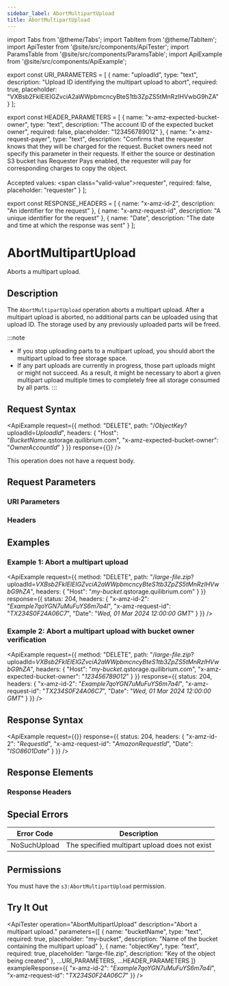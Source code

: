```yaml
---
sidebar_label: AbortMultipartUpload
title: AbortMultipartUpload
---
```


import Tabs from '@theme/Tabs';
import TabItem from '@theme/TabItem';
import ApiTester from '@site/src/components/ApiTester';
import ParamsTable from '@site/src/components/ParamsTable';
import ApiExample from '@site/src/components/ApiExample';

export const URI_PARAMETERS = [
  {
    name: "uploadId",
    type: "text",
    description: "Upload ID identifying the multipart upload to abort",
    required: true,
    placeholder: "VXBsb2FkIElEIGZvciA2aWWpbmcncyBteS1tb3ZpZS5tMnRzIHVwbG9hZA"
  }
];

export const HEADER_PARAMETERS = [
  {
    name: "x-amz-expected-bucket-owner",
    type: "text",
    description: "The account ID of the expected bucket owner",
    required: false,
    placeholder: "123456789012"
  },
  {
    name: "x-amz-request-payer",
    type: "text",
    description: "Confirms that the requester knows that they will be charged for the request. Bucket owners need not specify this parameter in their requests. If either the source or destination S3 bucket has Requester Pays enabled, the requester will pay for corresponding charges to copy the object.<br/><br/>Accepted values: <span class=\"valid-value\">requester</span>",
    required: false,
    placeholder: "requester"
  }
];

export const RESPONSE_HEADERS = [
  {
    name: "x-amz-id-2",
    description: "An identifier for the request"
  },
  {
    name: "x-amz-request-id",
    description: "A unique identifier for the request"
  },
  {
    name: "Date",
    description: "The date and time at which the response was sent"
  }
];

# AbortMultipartUpload

Aborts a multipart upload.

## Description

The `AbortMultipartUpload` operation aborts a multipart upload. After a multipart upload is aborted, no additional parts can be uploaded using that upload ID. The storage used by any previously uploaded parts will be freed.

:::note
- If you stop uploading parts to a multipart upload, you should abort the multipart upload to free storage space.
- If any part uploads are currently in progress, those part uploads might or might not succeed. As a result, it might be necessary to abort a given multipart upload multiple times to completely free all storage consumed by all parts.
:::

## Request Syntax

<ApiExample
  request={{
    method: "DELETE",
    path: "/_ObjectKey_?uploadId=_UploadId_",
    headers: {
      "Host": "_BucketName_.qstorage.quilibrium.com",
      "x-amz-expected-bucket-owner": "_OwnerAccountId_"
    }
  }}
  response={{}}
/>

This operation does not have a request body.

## Request Parameters

### URI Parameters

<ParamsTable parameters={URI_PARAMETERS} />

### Headers

<ParamsTable parameters={HEADER_PARAMETERS} />

## Examples

### Example 1: Abort a multipart upload

<ApiExample
  request={{
    method: "DELETE",
    path: "/_large-file.zip_?uploadId=_VXBsb2FkIElEIGZvciA2aWWpbmcncyBteS1tb3ZpZS5tMnRzIHVwbG9hZA_",
    headers: {
      "Host": "_my-bucket_.qstorage.quilibrium.com"
    }
  }}
  response={{
    status: 204,
    headers: {
      "x-amz-id-2": "_Example7qoYGN7uMuFuYS6m7a4l_",
      "x-amz-request-id": "_TX234S0F24A06C7_",
      "Date": "_Wed, 01 Mar 2024 12:00:00 GMT_"
    }
  }}
/>

### Example 2: Abort a multipart upload with bucket owner verification

<ApiExample
  request={{
    method: "DELETE",
    path: "/_large-file.zip_?uploadId=_VXBsb2FkIElEIGZvciA2aWWpbmcncyBteS1tb3ZpZS5tMnRzIHVwbG9hZA_",
    headers: {
      "Host": "_my-bucket_.qstorage.quilibrium.com",
      "x-amz-expected-bucket-owner": "_123456789012_"
    }
  }}
  response={{
    status: 204,
    headers: {
      "x-amz-id-2": "_Example7qoYGN7uMuFuYS6m7a4l_",
      "x-amz-request-id": "_TX234S0F24A06C7_",
      "Date": "_Wed, 01 Mar 2024 12:00:00 GMT_"
    }
  }}
/>

## Response Syntax

<ApiExample
  request={{}}
  response={{
    status: 204,
    headers: {
      "x-amz-id-2": "_RequestId_",
      "x-amz-request-id": "_AmazonRequestId_",
      "Date": "_ISO8601Date_"
    }
  }}
/>

## Response Elements

### Response Headers

<ParamsTable responseElements={RESPONSE_HEADERS} type="response" />

## Special Errors

| Error Code | Description |
|------------|-------------|
| NoSuchUpload | The specified multipart upload does not exist |

## Permissions

You must have the `s3:AbortMultipartUpload` permission.

## Try It Out

<ApiTester
  operation="AbortMultipartUpload"
  description="Abort a multipart upload."
  parameters={[
    {
      name: "bucketName",
      type: "text",
      required: true,
      placeholder: "my-bucket",
      description: "Name of the bucket containing the multipart upload"
    },
    {
      name: "objectKey",
      type: "text",
      required: true,
      placeholder: "large-file.zip",
      description: "Key of the object being created"
    },
    ...URI_PARAMETERS,
    ...HEADER_PARAMETERS
  ]}
  exampleResponse={{
    "x-amz-id-2": "_Example7qoYGN7uMuFuYS6m7a4l_",
    "x-amz-request-id": "_TX234S0F24A06C7_"
  }}
/> 